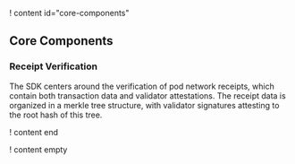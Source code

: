 ! content id="core-components"

## Core Components

### Receipt Verification

The SDK centers around the verification of pod network receipts, which contain both transaction data and validator attestations. The receipt data is organized in a merkle tree structure, with validator signatures attesting to the root hash of this tree.

! content end

! content empty
